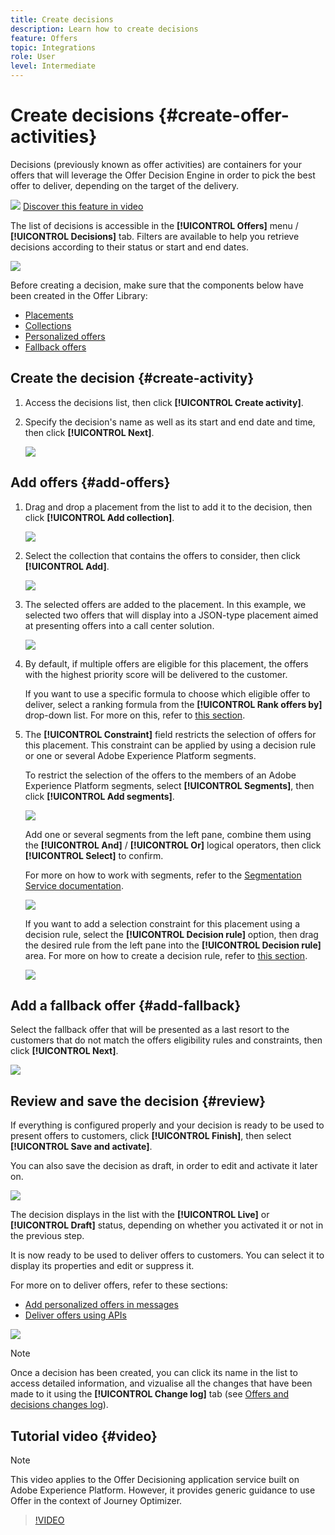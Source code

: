 ```yaml
---
title: Create decisions
description: Learn how to create decisions
feature: Offers
topic: Integrations
role: User
level: Intermediate
---
```

# Create decisions {#create-offer-activities}

Decisions (previously known as offer activities) are containers for your offers that will leverage the Offer Decision Engine in order to pick the best offer to deliver, depending on the target of the delivery.

![](../../assets/do-not-localize/how-to-video.png) [Discover this feature in video](#video)

The list of decisions is accessible in the **[!UICONTROL Offers]** menu / **[!UICONTROL Decisions]** tab. Filters are available to help you retrieve decisions according to their status or start and end dates.

![](../../assets/activities-list.png)

Before creating a decision, make sure that the components below have been created in the Offer Library:

* [Placements](../offer-library/creating-placements.md)
* [Collections](../offer-library/creating-collections.md)
* [Personalized offers](../offer-library/creating-personalized-offers.md)
* [Fallback offers](../offer-library/creating-fallback-offers.md)

## Create the decision {#create-activity}

1. Access the decisions list, then click **[!UICONTROL Create activity]**.

1. Specify the decision's name as well as its start and end date and time, then click **[!UICONTROL Next]**.

    ![](../../assets/activities-name.png)

## Add offers {#add-offers}

1. Drag and drop a placement from the list to add it to the decision, then click **[!UICONTROL Add collection]**.

    ![](../../assets/activities-placement.png)

1. Select the collection that contains the offers to consider, then click **[!UICONTROL Add]**.

    ![](../../assets/activities-collection.png)

1. The selected offers are added to the placement. In this example, we selected two offers that will display into a JSON-type placement aimed at presenting offers into a call center solution.

    ![](../../assets/offers-added.png)

1. By default, if multiple offers are eligible for this placement, the offers with the highest priority score will be delivered to the customer.

    If you want to use a specific formula to choose which eligible offer to deliver, select a ranking formula from the **[!UICONTROL Rank offers by]** drop-down list. For more on this, refer to [this section](../offer-activities/configure-offer-selection.md).

1. The **[!UICONTROL Constraint]** field restricts the selection of offers for this placement. This constraint can be applied by using a decision rule or one or several Adobe Experience Platform segments.

    To restrict the selection of the offers to the members of an Adobe Experience Platform segments, select **[!UICONTROL Segments]**, then click **[!UICONTROL Add segments]**.

    ![](../../assets/activity_constraint_segment.png)
    
    Add one or several segments from the left pane, combine them using the **[!UICONTROL And]** / **[!UICONTROL Or]** logical operators, then click **[!UICONTROL Select]** to confirm.

    For more on how to work with segments, refer to the [Segmentation Service documentation](https://experienceleague.adobe.com/docs/experience-platform/segmentation/home.html).

    ![](../../assets/activity_constraint_segment2.png)

    If you want to add a selection constraint for this placement using a decision rule, select the **[!UICONTROL Decision rule]** option, then drag the desired rule from the left pane into the **[!UICONTROL Decision rule]** area. For more on how to create a decision rule, refer to [this section](../offer-library/creating-decision-rules.md). 

    ![](../../assets/activity_constraint_rule.png)

## Add a fallback offer {#add-fallback}

Select the fallback offer that will be presented as a last resort to the customers that do not match the offers eligibility rules and constraints, then click **[!UICONTROL Next]**.

![](../../assets/add-fallback-offer.png)

## Review and save the decision {#review}

If everything is configured properly and your decision is ready to be used to  present offers to customers, click **[!UICONTROL Finish]**, then select **[!UICONTROL Save and activate]**.

You can also save the decision as draft, in order to edit and activate it later on.

![](../../assets/save-activities.png)

The decision displays in the list with the **[!UICONTROL Live]** or **[!UICONTROL Draft]** status, depending on whether you activated it or not in the previous step. 

It is now ready to be used to deliver offers to customers. You can select it to display its properties and edit or suppress it.

For more on to deliver offers, refer to these sections:

* [Add personalized offers in messages](../../deliver-personalized-offers.md)
* [Deliver offers using APIs](../api-reference/decisions-api/deliver-offers.md)

![](../../assets/activities-created.png)

>[!NOTE]
>
>Once a decision has been created, you can click its name in the list to access detailed information, and vizualise all the changes that have been made to it using the **[!UICONTROL Change log]** tab (see [Offers and decisions changes log](../get-started/user-interface.md#changes-log)). 

## Tutorial video {#video}

>[!NOTE]
>
>This video applies to the Offer Decisioning application service built on Adobe Experience Platform. However, it provides generic guidance to use Offer in the context of Journey Optimizer.

>[!VIDEO](https://video.tv.adobe.com/v/329606?quality=12)
